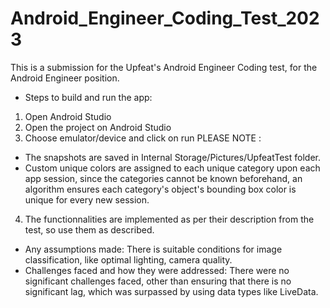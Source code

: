 # Android_Engineer_Coding_Test_2023
This is a submission for the Upfeat's Android Engineer Coding test, for the Android Engineer position.

- Steps to build and run the app:
1) Open Android Studio
2) Open the project on Android Studio
3) Choose emulator/device and click on run
PLEASE NOTE : 
- The snapshots are saved in Internal Storage/Pictures/UpfeatTest folder.
- Custom unique colors are assigned to each unique category upon each app session, since the categories cannot be known beforehand, an algorithm ensures each category's object's bounding box color is unique for every new session.
4) The functionnalities are implemented as per their description from the test, so use them as described.
- Any assumptions made:
  There is suitable conditions for image classification, like optimal lighting, camera quality.
- Challenges faced and how they were addressed:
  There were no significant challenges faced, other than ensuring that there is no significant lag, which was surpassed by using data types like LiveData.

